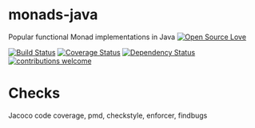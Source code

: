 # monads-java
Popular functional Monad implementations in Java
[![Open Source Love](https://badges.frapsoft.com/os/v2/open-source.svg?v=103)](https://github.com/ellerbrock/open-source-badge/)    

[![Build Status](https://travis-ci.org/Iurii-Dziuban/monads-java.svg?branch=master)](https://travis-ci.org/Iurii-Dziuban/monads-java)
[![Coverage Status](https://coveralls.io/repos/github/Iurii-Dziuban/monads-java/badge.svg?branch=master)](https://coveralls.io/github/Iurii-Dziuban/monads-java?branch=master)
[![Dependency Status](https://www.versioneye.com/user/projects/58e33dc626a5bb0038e421ee/badge.svg?style=flat-square)](https://www.versioneye.com/user/projects/58e33dc626a5bb0038e421ee)
[![contributions welcome](https://img.shields.io/badge/contributions-welcome-brightgreen.svg?style=flat)](https://github.com/Iurii-Dziuban/monads-java/issues)

# Checks

Jacoco code coverage, pmd, checkstyle, enforcer, findbugs
